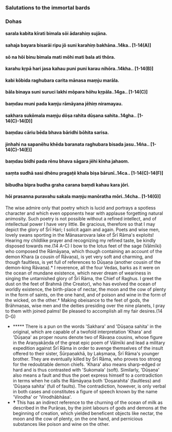 ### Salutations to the immortal bards

### Dohas

#### sarala kabita kīrati bimala sōi ādarahiṃ sujāna.
#### sahaja bayara bisarāi ripu jō suni karahiṃ bakhāna..14ka.. [1-14(A)]
#### sō na hōi binu bimala mati mōhi mati bala ati thōra.
#### karahu kṛpā hari jasa kahau puni puni karau nihōra..14kha.. [1-14(B)]
#### kabi kōbida raghubara carita mānasa maṃju marāla.
#### bāla binaya suni suruci lakhi mōpara hōhu kṛpāla..14ga.. [1-14(C)]
#### baṃdau muni pada kaṃju rāmāyana jēhiṃ niramayau.
#### sakhara sukōmala maṃju dōṣa rahita dūṣana sahita..14gha.. [1-14(C)-14(D)]
#### baṃdau cāriu bēda bhava bāridhi bōhita sarisa.
#### jinhahi na sapanēhu khēda baranata raghubara bisada jasu..14ṅa.. [1-14(C)-14(E)]
#### baṃdau bidhi pada rēnu bhava sāgara jēhi kīnha jahaom.
#### saṃta sudhā sasi dhēnu pragaṭē khala biṣa bārunī..14ca.. [1-14(C)-14(F)]
#### bibudha bipra budha graha carana baṃdi kahau kara jōri.
#### hōi prasanna puravahu sakala maṃju manōratha mōri..14cha.. [1-14(G)]

The wise admire only that poetry which is lucid and portrays a spotless character and which even opponents hear with applause forgetting natural animosity. Such poetry is not possible without a refined intellect, and of intellectual power I have very little. Be gracious, therefore so that I may depict the glory of Śrī Hari; I solicit again and again. Poets and wise men, lovely swans sporting in the Mānasarovara lake of Śrī Rāma's exploits! Hearing my childlike prayer and recognizing my refined taste, be kindly disposed towards me.(14 A-C) I bow to the lotus feet of the sage (Vālmīki) who composed the Rāmāyaṇa, which though containing an account of the demon Khara (a cousin of Rāvaṇa), is yet very soft and charming, and though faultless, is yet full of references to Dūṣaṇa (another cousin of the demon-king Rāvaṇa).* I reverence, all the four Vedas, barks as it were on the ocean of mundane existence, which never dream of weariness in singing the untarnished glory of Śrī Rāma, the Chief of Raghus. I greet the dust on the feet of Brahmā (the Creator), who has evolved the ocean of worldly existence, the birth-place of nectar, the moon and the cow of plenty in the form of saints, on the one hand, and of poison and wine in the form of the wicked, on the other.† Making obeisance to the feet of gods, the Brāhmaṇas, wise men and the deities presiding over the nine planets, I pray to them with joined palms! Be pleased to accomplish all my fair desires.(14 D-G)

- ***** There is a pun on the words 'Sakhara' and 'Dūṣaṇa sahita' in the original, which are capable of a twofold interpretation 'Khara' and 'Dūṣaṇa' as proper nouns denote two of Rāvaṇa cousins, whose figure in the Araṇyakāṇda of the great epic poem of Vālmīki and lead a military expedition against Śrī Rāma in order to avenge themselves of the insult offered to their sister, Śūrpaṇakhā, by Lakṣmaṇa, Śrī Rāma's younger brother. They are eventually killed by Śrī Rāma, who proves too strong for the redoubtable demon chiefs. 'Khara' also means sharp-edged or hard and is thus contrasted with 'Sukomala' (soft). Similarly, 'Dūṣaṇa' also means a fault and thus the poet express himself to a contradiction in terms when he calls the Rāmāyaṇa both 'Doṣarahita' (faultless) and 'Dūṣaṇa sahita' (full of faults). The contradiction, however, is only verbal in both cases and constitutes a figure of speech known by the name 'Virodha' or 'Virodhābhāsa'.
- **†** This has an indirect reference to the churning of the ocean of milk as described in the Purāṇas, by the joint labours of gods and demons at the beginning of creation, which yielded beneficent objects like nectar, the moon and the cow of plenty, on the one hand, and pernicious substances like poison and wine on the other.